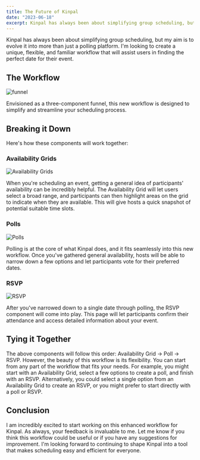 ```yaml
---
title: The Future of Kinpal
date: "2023-06-18"
excerpt: Kinpal has always been about simplifying group scheduling, but my aim is to evolve it into more than just a polling platform.
---
```


Kinpal has always been about simplifying group scheduling, but my aim is to evolve it into more than just a polling platform. I'm looking to create a unique, flexible, and familiar workflow that will assist users in finding the perfect date for their event.

## The Workflow

![funnel](/static/images/the-future-of-rallly/funnel.svg)

Envisioned as a three-component funnel, this new workflow is designed to simplify and streamline your scheduling process.

## Breaking it Down

Here's how these components will work together:

### Availability Grids

![Availability Grids](/static/images/the-future-of-rallly/availability-grid.svg)

When you're scheduling an event, getting a general idea of participants' availability can be incredibly helpful. The Availability Grid will let users select a broad range, and participants can then highlight areas on the grid to indicate when they are available. This will give hosts a quick snapshot of potential suitable time slots.

### Polls

![Polls](/static/images/the-future-of-rallly/poll.svg)

Polling is at the core of what Kinpal does, and it fits seamlessly into this new workflow. Once you've gathered general availability, hosts will be able to narrow down a few options and let participants vote for their preferred dates.

### RSVP

![RSVP](/static/images/the-future-of-rallly/rsvp.svg)

After you've narrowed down to a single date through polling, the RSVP component will come into play. This page will let participants confirm their attendance and access detailed information about your event.

## Tying it Together

The above components will follow this order: Availability Grid -> Poll -> RSVP. However, the beauty of this workflow is its flexibility. You can start from any part of the workflow that fits your needs. For example, you might start with an Availability Grid, select a few options to create a poll, and finish with an RSVP. Alternatively, you could select a single option from an Availability Grid to create an RSVP, or you might prefer to start directly with a poll or RSVP.

## Conclusion

I am incredibly excited to start working on this enhanced workflow for Kinpal. As always, your feedback is invaluable to me. Let me know if you think this workflow could be useful or if you have any suggestions for improvement. I'm looking forward to continuing to shape Kinpal into a tool that makes scheduling easy and efficient for everyone.
